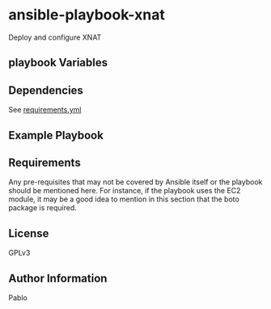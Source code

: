 ansible-playbook-xnat
=========
Deploy and configure XNAT


playbook Variables
--------------


Dependencies
------------
See [requirements.yml](requirements.yml)


Example Playbook
----------------


Requirements
------------
Any pre-requisites that may not be covered by Ansible itself or the playbook should be mentioned here. For instance, if the playbook uses the EC2 module, it may be a good idea to mention in this section that the boto package is required.


License
-------
GPLv3


Author Information
------------------
Pablo
